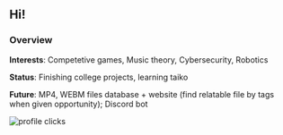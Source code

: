 ## Hi!

### Overview
**Interests**: Competetive games,  Music theory, Cybersecurity, Robotics

**Status**: Finishing college projects, learning taiko

**Future**: MP4, WEBM files database + website (find relatable file by tags when given opportunity); Discord bot

![profile clicks](https://komarev.com/ghpvc/?username=t0nik&label=Profile+clicks+👀&color=C398BC)
